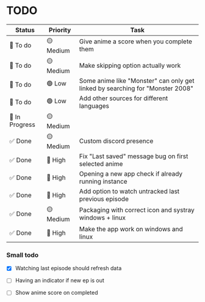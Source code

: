 # TODO

| Status         | Priority  | Task                                                                          |
|----------------|-----------|-------------------------------------------------------------------------------|
| 📝 To do       | 🟡 Medium | Give anime a score when you complete them                                     |
| 📝 To do       | 🟡 Medium | Make skipping option actually work                                            |
| 📝 To do       | 🟢 Low    | Some anime like "Monster" can only get linked by searching for "Monster 2008" |
| 📝 To do       | 🟢 Low    | Add other sources for different languages                                     |
| 🚧 In Progress | 🟡 Medium |                                                                               |
| ✅ Done         | 🟡 Medium | Custom discord presence                                                       |
| ✅ Done         | 🔴 High   | Fix "Last saved" message bug on first selected anime                          |
| ✅ Done         | 🔴 High   | Opening a new app check if already running instance                           |
| ✅ Done         | 🔴 High   | Add option to watch untracked last previous episode                           |
| ✅ Done         | 🟡 Medium | Packaging with correct icon and systray windows + linux                       |
| ✅ Done         | 🔴 High   | Make the app work on windows and linux                                        |

### Small todo

- [x] Watching last episode should refresh data

- [ ] Having an indicator if new ep is out
- [ ] Show anime score on completed
